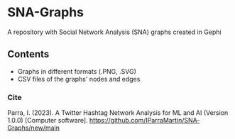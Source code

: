 # SNA-Graphs
A repository with Social Network Analysis (SNA) graphs created in Gephi

## Contents
- Graphs in different formats (.PNG, .SVG)
- CSV files of the graphs' nodes and edges 

### Cite
Parra, I. (2023). A Twitter Hashtag Network Analysis for ML and AI (Version 1.0.0) [Computer software]. https://github.com/IParraMartin/SNA-Graphs/new/main
